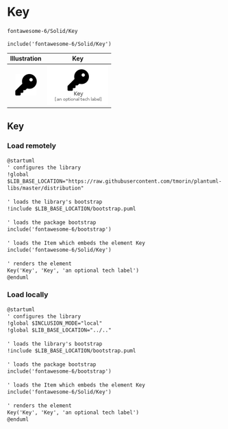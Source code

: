 # Key


```text
fontawesome-6/Solid/Key
```

```text
include('fontawesome-6/Solid/Key')
```



| Illustration | Key |
| :---: | :---: |
| ![illustration for Illustration](../../fontawesome-6/Solid/Key.png) | ![illustration for Key](../../fontawesome-6/Solid/Key.Local.png) |




## Key

### Load remotely
```plantuml
@startuml
' configures the library
!global $LIB_BASE_LOCATION="https://raw.githubusercontent.com/tmorin/plantuml-libs/master/distribution"

' loads the library's bootstrap
!include $LIB_BASE_LOCATION/bootstrap.puml

' loads the package bootstrap
include('fontawesome-6/bootstrap')

' loads the Item which embeds the element Key
include('fontawesome-6/Solid/Key')

' renders the element
Key('Key', 'Key', 'an optional tech label')
@enduml
```

### Load locally
```plantuml
@startuml
' configures the library
!global $INCLUSION_MODE="local"
!global $LIB_BASE_LOCATION="../.."

' loads the library's bootstrap
!include $LIB_BASE_LOCATION/bootstrap.puml

' loads the package bootstrap
include('fontawesome-6/bootstrap')

' loads the Item which embeds the element Key
include('fontawesome-6/Solid/Key')

' renders the element
Key('Key', 'Key', 'an optional tech label')
@enduml
```

